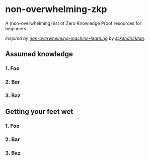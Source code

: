 # non-overwhelming-zkp

A (non-overwhelming) list of Zero Knowledge Proof resources for beginners.

*Inspired by [non-overwhelming-machine-learning](https://github.com/kendricktan/non-overwhelming-machine-learning) by [@kendricktan](https://github.com/kendricktan).*

## Assumed knowledge

### 1. Foo

### 2. Bar

### 3. Baz

## Getting your feet wet

### 1. Foo

### 2. Bar

### 3. Baz
